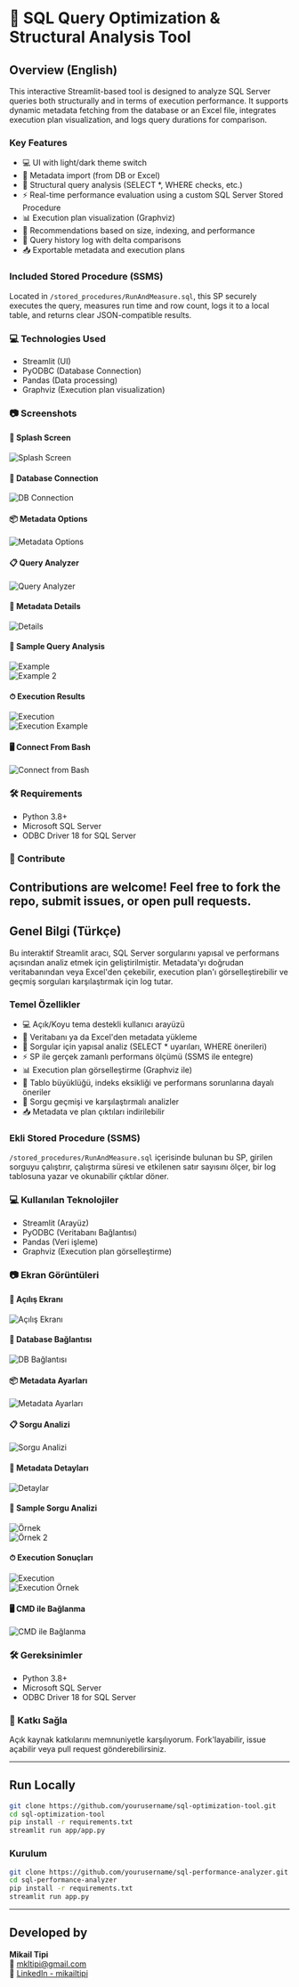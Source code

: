 # 🔮 SQL Query Optimization & Structural Analysis Tool

## Overview (English)

This interactive Streamlit-based tool is designed to analyze SQL Server queries both structurally and in terms of execution performance. It supports dynamic metadata fetching from the database or an Excel file, integrates execution plan visualization, and logs query durations for comparison.

### Key Features
- 💻 UI with light/dark theme switch
- 🧩 Metadata import (from DB or Excel)
- 🧠 Structural query analysis (SELECT *, WHERE checks, etc.)
- ⚡ Real-time performance evaluation using a custom SQL Server Stored Procedure
- 📊 Execution plan visualization (Graphviz)
- 📝 Recommendations based on size, indexing, and performance
- 🧾 Query history log with delta comparisons
- 📥 Exportable metadata and execution plans

### Included Stored Procedure (SSMS)
Located in `/stored_procedures/RunAndMeasure.sql`, this SP securely executes the query, measures run time and row count, logs it to a local table, and returns clear JSON-compatible results.

### 💻 Technologies Used
- Streamlit (UI)
- PyODBC (Database Connection)
- Pandas (Data processing)
- Graphviz (Execution plan visualization)

### 📷 Screenshots

#### 🔐 Splash Screen  
![Splash Screen](images/splashscreen.png)

#### 🔌 Database Connection  
![DB Connection](images/dbconnection.png)

#### 📦 Metadata Options  
![Metadata Options](images/metadata.png)

#### 📋 Query Analyzer  
![Query Analyzer](images/queryanalyzer.png)

#### 🔎 Metadata Details  
![Details](images/details.png)

#### 🧪 Sample Query Analysis  
![Example](images/example.png)  
![Example 2](images/example2.png)

#### ⏱ Execution Results  
![Execution](images/execution.png)  
![Execution Example](images/executionexample.png)

#### 🖥 Connect From Bash  
![Connect from Bash](images/connectfrombash.png)

### 🛠 Requirements
- Python 3.8+
- Microsoft SQL Server
- ODBC Driver 18 for SQL Server

### 🙌 Contribute
Contributions are welcome! Feel free to fork the repo, submit issues, or open pull requests.
---

## Genel Bilgi (Türkçe)

Bu interaktif Streamlit aracı, SQL Server sorgularını yapısal ve performans açısından analiz etmek için geliştirilmiştir. Metadata'yı doğrudan veritabanından veya Excel'den çekebilir, execution plan'ı görselleştirebilir ve geçmiş sorguları karşılaştırmak için log tutar.

### Temel Özellikler
- 💻 Açık/Koyu tema destekli kullanıcı arayüzü
- 🧩 Veritabanı ya da Excel'den metadata yükleme
- 🧠 Sorgular için yapısal analiz (SELECT * uyarıları, WHERE önerileri)
- ⚡ SP ile gerçek zamanlı performans ölçümü (SSMS ile entegre)
- 📊 Execution plan görselleştirme (Graphviz ile)
- 📝 Tablo büyüklüğü, indeks eksikliği ve performans sorunlarına dayalı öneriler
- 🧾 Sorgu geçmişi ve karşılaştırmalı analizler
- 📥 Metadata ve plan çıktıları indirilebilir

### Ekli Stored Procedure (SSMS)
`/stored_procedures/RunAndMeasure.sql` içerisinde bulunan bu SP, girilen sorguyu çalıştırır, çalıştırma süresi ve etkilenen satır sayısını ölçer, bir log tablosuna yazar ve okunabilir çıktılar döner.

### 💻 Kullanılan Teknolojiler
- Streamlit (Arayüz)
- PyODBC (Veritabanı Bağlantısı)
- Pandas (Veri işleme)
- Graphviz (Execution plan görselleştirme)

### 📷 Ekran Görüntüleri

#### 🔐 Açılış Ekranı 
![Açılış Ekranı](images/splashscreen.png)

#### 🔌 Database Bağlantısı  
![DB Bağlantısı](images/dbconnection.png)

#### 📦 Metadata Ayarları  
![Metadata Ayarları](images/metadata.png)

#### 📋 Sorgu Analizi  
![Sorgu Analizi](images/queryanalyzer.png)

#### 🔎 Metadata Detayları 
![Detaylar](images/details.png)

#### 🧪 Sample Sorgu Analizi  
![Örnek](images/example.png)  
![Örnek 2](images/example2.png)

#### ⏱ Execution Sonuçları  
![Execution](images/execution.png)  
![Execution Örnek](images/executionexample.png)

#### 🖥 CMD ile Bağlanma  
![CMD ile Bağlanma](images/connectfrombash.png)


### 🛠 Gereksinimler
- Python 3.8+
- Microsoft SQL Server
- ODBC Driver 18 for SQL Server

### 🙌 Katkı Sağla
Açık kaynak katkılarını memnuniyetle karşılıyorum. Fork'layabilir, issue açabilir veya pull request gönderebilirsiniz.


---

## Run Locally

```bash
git clone https://github.com/yourusername/sql-optimization-tool.git
cd sql-optimization-tool
pip install -r requirements.txt
streamlit run app/app.py
```

### Kurulum
```bash
git clone https://github.com/yourusername/sql-performance-analyzer.git
cd sql-performance-analyzer
pip install -r requirements.txt
streamlit run app.py
```
---

## Developed by

**Mikail Tipi**  
📧 [mkltipi@gmail.com](mailto:mkltipi@gmail.com)  
🔗 [LinkedIn - mikailtipi](https://www.linkedin.com/in/mikailtipi/)